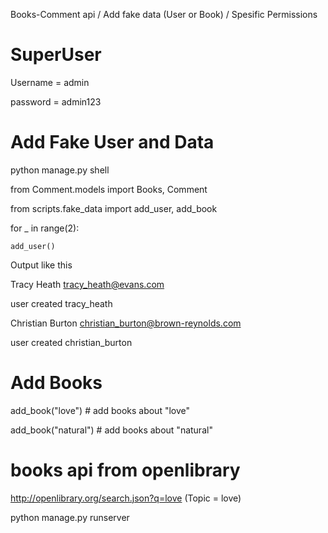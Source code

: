 Books-Comment api / Add fake data (User or Book) / Spesific Permissions

# SuperUser
Username = admin

password = admin123

# Add Fake User and Data
python manage.py shell

from Comment.models import Books, Comment

from scripts.fake_data import add_user, add_book

for _ in range(2):

    add_user()

Output like this

Tracy Heath tracy_heath@evans.com

user created tracy_heath

Christian Burton christian_burton@brown-reynolds.com

user created christian_burton

# Add Books
add_book("love") # add books about "love"

add_book("natural") # add books about "natural"



# books api from openlibrary
http://openlibrary.org/search.json?q=love (Topic = love)



python manage.py runserver
